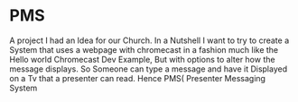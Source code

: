 # PMS
A project I had an Idea for our Church. In a Nutshell I want to try to create a System that uses a webpage with chromecast in a fashion much like the Hello world Chromecast Dev Example, But with options to alter how the message displays.  So Someone can type a message and have it Displayed on a Tv that a presenter can read. Hence PMS( Presenter Messaging System
